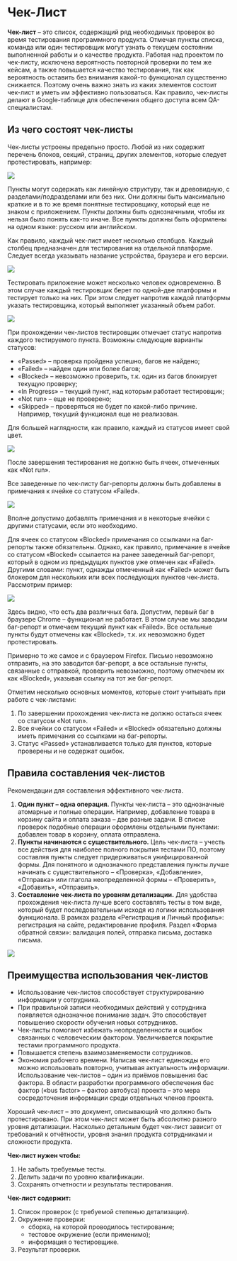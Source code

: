 # Чек-Лист

**Чек-лист** – это список, содержащий ряд необходимых проверок во время тестирования программного продукта. Отмечая пункты списка, команда или один тестировщик могут узнать о текущем состоянии выполненной работы и о качестве продукта. Работая над проектом по чек-листу, исключена вероятность повторной проверки по тем же кейсам, а также повышается качество тестирования, так как вероятность оставить без внимания какой-то функционал существенно снижается. Поэтому очень важно знать из каких элементов состоит чек-лист и уметь им эффективно пользоваться. Как правило, чек-листы делают в Google-таблице для обеспечения общего доступа всем QA-специалистам.

## **Из чего состоят чек-листы**

Чек-листы устроены предельно просто. Любой из них содержит перечень блоков, секций, страниц, других элементов, которые следует протестировать, например:

![](https://training.qatestlab.com/wp-content/uploads/2018/07/%D0%A0%D0%B0%D0%B1%D0%BE%D1%82%D0%B0-%D1%81-%D1%87%D0%B5%D0%BA-%D0%BB%D0%B8%D1%81%D1%82%D0%BE%D0%BC_1.jpg)

Пункты могут содержать как линейную структуру, так и древовидную, с разделами/подразделами или без них. Они должны быть максимально краткие и в то же время понятные тестировщику, который еще не знаком с приложением. Пункты должны быть однозначными, чтобы их нельзя было понять как-то иначе. Все пункты должны быть оформлены на одном языке: русском или английском.

Как правило, каждый чек-лист имеет несколько столбцов. Каждый столбец предназначен для тестирования на отдельной платформе. Следует всегда указывать название устройства, браузера и его версии.

![](https://training.qatestlab.com/wp-content/uploads/2018/06/%D0%A0%D0%B0%D0%B1%D0%BE%D1%82%D0%B0-%D1%81-%D1%87%D0%B5%D0%BA-%D0%BB%D0%B8%D1%81%D1%82%D0%BE%D0%BC_2.png)

Тестировать приложение может несколько человек одновременно. В этом случае каждый тестировщик берет по одной-две платформы и тестирует только на них. При этом следует напротив каждой платформы указать тестировщика, который выполняет указанный объем работ.

![](https://training.qatestlab.com/wp-content/uploads/2018/06/%D0%A0%D0%B0%D0%B1%D0%BE%D1%82%D0%B0-%D1%81-%D1%87%D0%B5%D0%BA-%D0%BB%D0%B8%D1%81%D1%82%D0%BE%D0%BC_3.png)

При прохождении чек-листов тестировщик отмечает статус напротив каждого тестируемого пункта. Возможны следующие варианты статусов:

* «Passed» – проверка пройдена успешно, багов не найдено;
* «Failed» – найден один или более багов;
* «Blocked» – невозможно проверить, т.к. один из багов блокирует текущую проверку;
* «In Progress» – текущий пункт, над которым работает тестировщик;
* «Not run» – еще не проверено;
* «Skipped» – проверяться не будет по какой-либо причине. Например, текущий функционал еще не реализован.

Для большей наглядности, как правило, каждый из статусов имеет свой цвет.

![](https://training.qatestlab.com/wp-content/uploads/2018/06/%D0%A0%D0%B0%D0%B1%D0%BE%D1%82%D0%B0-%D1%81-%D1%87%D0%B5%D0%BA-%D0%BB%D0%B8%D1%81%D1%82%D0%BE%D0%BC_4.png)

После завершения тестирования не должно быть ячеек, отмеченных как «Not run».

Все заведенные по чек-листу баг-репорты должны быть добавлены в примечания к ячейке со статусом «Failed».

![](https://training.qatestlab.com/wp-content/uploads/2018/07/%D0%A0%D0%B0%D0%B1%D0%BE%D1%82%D0%B0-%D1%81-%D1%87%D0%B5%D0%BA-%D0%BB%D0%B8%D1%81%D1%82%D0%BE%D0%BC_5.jpg)

Вполне допустимо добавлять примечания и в некоторые ячейки с другими статусами, если это необходимо.

Для ячеек со статусом «Blocked» примечания со ссылками на баг-репорты также обязательны. Однако, как правило, примечание в ячейке со статусом «Blocked» ссылается на ранее заведенный баг-репорт, который в одном из предыдущих пунктов уже отмечен как «Failed». Другими словами: пункт, однажды отмеченный как «Failed» может быть блокером для нескольких или всех последующих пунктов чек-листа. Рассмотрим пример:

![](https://training.qatestlab.com/wp-content/uploads/2018/06/%D0%A0%D0%B0%D0%B1%D0%BE%D1%82%D0%B0-%D1%81-%D1%87%D0%B5%D0%BA-%D0%BB%D0%B8%D1%81%D1%82%D0%BE%D0%BC_6.png)

Здесь видно, что есть два различных бага. Допустим, первый баг в браузере Chrome – функционал не работает. В этом случае мы заводим баг-репорт и отмечаем текущий пункт как «Failed». Все остальные пункты будут отмечены как «Blocked», т.к. их невозможно будет протестировать.

Примерно то же самое и с браузером Firefox. Письмо невозможно отправить, на это заводится баг-репорт, а все остальные пункты, связанные с отправкой, проверить невозможно, поэтому отмечаем их как «Blocked», указывая ссылку на тот же баг-репорт.

Отметим несколько основных моментов, которые стоит учитывать при работе с чек-листами:

1. По завершении прохождения чек-листа не должно остаться ячеек со статусом «Not run».
2. Все ячейки со статусом «Failed» и «Blocked» обязательно должны иметь примечания со ссылками на баг-репорты.
3. Статус «Passed» устанавливается только для пунктов, которые проверены и не содержат ошибок.

## **Правила составления чек-листов**

Рекомендации для составления эффективного чек-листа.

1. **Один пункт – одна операция.** Пункты чек-листа – это однозначные атомарные и полные операции. Например, добавление товара в корзину сайта и оплата заказа – две разные задачи. В списке проверок подобные операции оформлены отдельными пунктами: добавлен товар в корзину, оплата отправлена.
2. **Пункты начинаются с существительного.** Цель чек-листа – учесть все действия для наиболее полного покрытия тестами ПО, поэтому составляя пункты следует придерживаться унифицированной формы. Для понятного и однозначного представления пункты лучше начинать с существительного – «Проверка», «Добавление», «Отправка» или глагола неопределенной формы – «Проверить», «Добавить», «Отправить».
3. **Составление чек-листа по уровням детализации.** Для удобства прохождения чек-листа лучше всего составлять тесты в том виде, который будет последовательным исходя из логики использования функционала. В рамках раздела «Регистрация и Личный профиль»: регистрация на сайте, редактирование профиля. Раздел «Форма обратной связи»: валидация полей, отправка письма, доставка письма.

![](https://training.qatestlab.com/wp-content/uploads/2018/07/%D0%A0%D0%B0%D0%B1%D0%BE%D1%82%D0%B0-%D1%81-%D1%87%D0%B5%D0%BA-%D0%BB%D0%B8%D1%81%D1%82%D0%BE%D0%BC_0.jpg)

## **Преимущества использования чек-листов**

* Использование чек-листов способствует структурированию информации у сотрудника.
* При правильной записи необходимых действий у сотрудника появляется однозначное понимание задач. Это способствует повышению скорости обучения новых сотрудников.
* Чек-листы помогают избежать неопределенности и ошибок связанных с человеческим фактором. Увеличивается покрытие тестами программного продукта.
* Повышается степень взаимозаменяемости сотрудников.
* Экономия рабочего времени. Написав чек-лист единожды его можно использовать повторно, учитывая актуальность информации. Использование чек-листов – один из приёмов повышения бас фактора. В области разработки программного обеспечения бас фактор \(«bus factor» – фактор автобуса\) проекта – это мера сосредоточения информации среди отдельных членов проекта.

Хороший чек-лист – это документ, описывающий что должно быть протестировано. При этом чек-лист может быть абсолютно разного уровня детализации. Насколько детальным будет чек-лист зависит от требований к отчётности, уровня знания продукта сотрудниками и сложности продукта.

**Чек-лист нужен чтобы:**

1. Не забыть требуемые тесты.
2. Делить задачи по уровню квалификации.
3. Сохранять отчетности и результаты тестирования.

**Чек-лист содержит:**

1. Список проверок \(с требуемой степенью детализации\).
2. Окружение проверки:
   * сборка, на которой проводилось тестирование;
   * тестовое окружение \(если применимо\);
   * информация о тестировщике.
3. Результат проверки.

